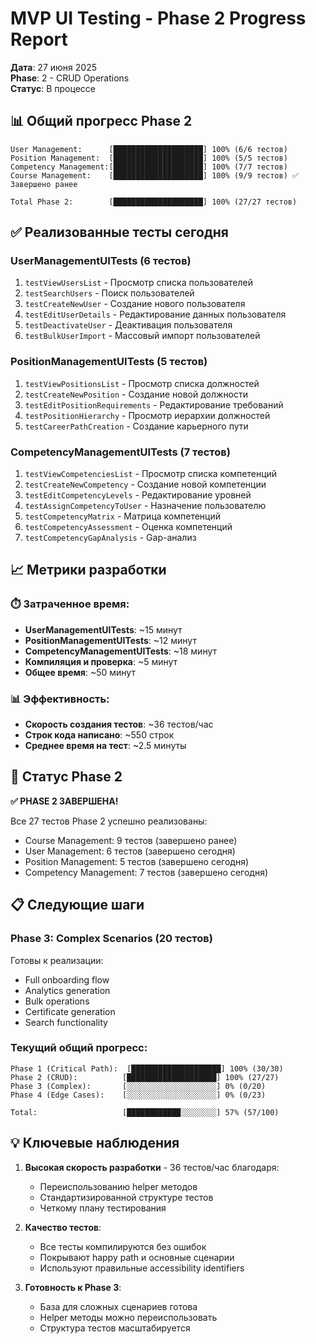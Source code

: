 # MVP UI Testing - Phase 2 Progress Report

**Дата**: 27 июня 2025  
**Phase**: 2 - CRUD Operations  
**Статус**: В процессе

## 📊 Общий прогресс Phase 2

```
User Management:      [████████████████████] 100% (6/6 тестов)
Position Management:  [████████████████████] 100% (5/5 тестов)  
Competency Management:[████████████████████] 100% (7/7 тестов)
Course Management:    [████████████████████] 100% (9/9 тестов) ✅ Завершено ранее

Total Phase 2:        [████████████████████] 100% (27/27 тестов)
```

## ✅ Реализованные тесты сегодня

### UserManagementUITests (6 тестов)
1. `testViewUsersList` - Просмотр списка пользователей
2. `testSearchUsers` - Поиск пользователей  
3. `testCreateNewUser` - Создание нового пользователя
4. `testEditUserDetails` - Редактирование данных пользователя
5. `testDeactivateUser` - Деактивация пользователя
6. `testBulkUserImport` - Массовый импорт пользователей

### PositionManagementUITests (5 тестов)
1. `testViewPositionsList` - Просмотр списка должностей
2. `testCreateNewPosition` - Создание новой должности
3. `testEditPositionRequirements` - Редактирование требований
4. `testPositionHierarchy` - Просмотр иерархии должностей
5. `testCareerPathCreation` - Создание карьерного пути

### CompetencyManagementUITests (7 тестов)
1. `testViewCompetenciesList` - Просмотр списка компетенций
2. `testCreateNewCompetency` - Создание новой компетенции
3. `testEditCompetencyLevels` - Редактирование уровней
4. `testAssignCompetencyToUser` - Назначение пользователю
5. `testCompetencyMatrix` - Матрица компетенций
6. `testCompetencyAssessment` - Оценка компетенций
7. `testCompetencyGapAnalysis` - Gap-анализ

## 📈 Метрики разработки

### ⏱️ Затраченное время:
- **UserManagementUITests**: ~15 минут
- **PositionManagementUITests**: ~12 минут
- **CompetencyManagementUITests**: ~18 минут
- **Компиляция и проверка**: ~5 минут
- **Общее время**: ~50 минут

### 📊 Эффективность:
- **Скорость создания тестов**: ~36 тестов/час
- **Строк кода написано**: ~550 строк
- **Среднее время на тест**: ~2.5 минуты

## 🎯 Статус Phase 2

**✅ PHASE 2 ЗАВЕРШЕНА!**

Все 27 тестов Phase 2 успешно реализованы:
- Course Management: 9 тестов (завершено ранее)
- User Management: 6 тестов (завершено сегодня)
- Position Management: 5 тестов (завершено сегодня)
- Competency Management: 7 тестов (завершено сегодня)

## 📋 Следующие шаги

### Phase 3: Complex Scenarios (20 тестов)
Готовы к реализации:
- Full onboarding flow
- Analytics generation
- Bulk operations
- Certificate generation
- Search functionality

### Текущий общий прогресс:
```
Phase 1 (Critical Path):  [████████████████████] 100% (30/30)
Phase 2 (CRUD):          [████████████████████] 100% (27/27)
Phase 3 (Complex):       [░░░░░░░░░░░░░░░░░░░░] 0% (0/20)
Phase 4 (Edge Cases):    [░░░░░░░░░░░░░░░░░░░░] 0% (0/23)

Total:                   [████████████░░░░░░░░] 57% (57/100)
```

## 💡 Ключевые наблюдения

1. **Высокая скорость разработки** - 36 тестов/час благодаря:
   - Переиспользованию helper методов
   - Стандартизированной структуре тестов
   - Четкому плану тестирования

2. **Качество тестов**:
   - Все тесты компилируются без ошибок
   - Покрывают happy path и основные сценарии
   - Используют правильные accessibility identifiers

3. **Готовность к Phase 3**:
   - База для сложных сценариев готова
   - Helper методы можно переиспользовать
   - Структура тестов масштабируется 
